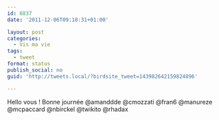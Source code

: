 ```yaml
---
id: 6837
date: '2011-12-06T09:18:31+01:00'

layout: post
categories:
  - Vis ma vie
tags:
  - tweet
format: status
publish_social: no
guid: 'http://tweets.local/?birdsite_tweet=143982642159824896'

---
```


Hello vous ! Bonne journée @amanddde @cmozzati @fran6 @manureze @mcpaccard @nbirckel @twikito @rhadax